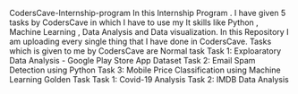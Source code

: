 CodersCave-Internship-program In this Internship Program . I have given 5 tasks by CodersCave in which I have to use my It skills like Python ,
Machine Learning , Data Analysis and Data visualization. In this Repository I am uploading every single thing that I have done in CodersCave.
Tasks which is given to me by CodersCave are
               Normal task
Task 1: Exploaratory Data Analysis - Google Play Store App Dataset
Task 2: Email Spam Detection using Python
Task 3: Mobile Price Classification using Machine Learning
               Golden Task
Task 1: Covid-19 Analysis
Task 2: IMDB Data Analysis
